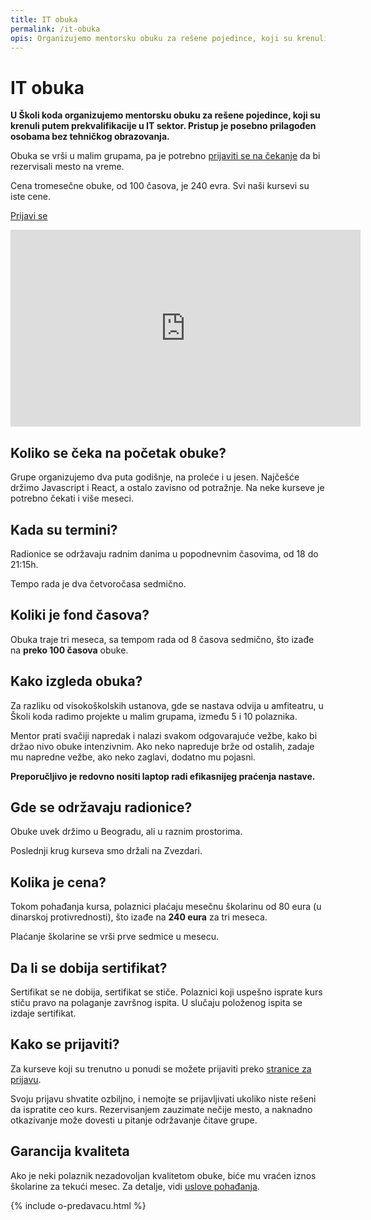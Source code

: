 ```yaml
---
title: IT obuka
permalink: /it-obuka
opis: Organizujemo mentorsku obuku za rešene pojedince, koji su krenuli putem prekvalifikacije u IT sektor.
---
```


# IT obuka

**U Školi koda organizujemo mentorsku obuku za rešene pojedince, koji su krenuli putem prekvalifikacije u IT sektor. Pristup je posebno prilagođen osobama bez tehničkog obrazovanja.**

Obuka se vrši u malim grupama, pa je potrebno [prijaviti se na čekanje](/prijava) da bi rezervisali mesto na vreme. 

Cena tromesečne obuke, od 100 časova, je 240 evra. Svi naši kursevi su iste cene.

<a class="btn" href="/prijava">Prijavi se</a>

<iframe width="560" height="315" src="https://www.youtube.com/embed/elOG6tINmHg" frameborder="0" allow="accelerometer; autoplay; encrypted-media; gyroscope; picture-in-picture" allowfullscreen></iframe>

## Koliko se čeka na početak obuke?

Grupe organizujemo dva puta godišnje, na proleće i u jesen. Najčešće držimo Javascript i React, a ostalo zavisno od potražnje. Na neke kurseve je potrebno čekati i više meseci.

## Kada su termini?

Radionice se održavaju radnim danima u popodnevnim časovima, od 18 do 21:15h.

Tempo rada je dva četvoročasa sedmično. 

## Koliki je fond časova?

Obuka traje tri meseca, sa tempom rada od 8 časova sedmično, što izađe na **preko 100 časova** obuke.

## Kako izgleda obuka?

Za razliku od visokoškolskih ustanova, gde se nastava odvija u amfiteatru, u Školi koda radimo projekte u malim grupama, između 5 i 10 polaznika. 

Mentor prati svačiji napredak i nalazi svakom odgovarajuće vežbe, kako bi držao nivo obuke intenzivnim. Ako neko napreduje brže od ostalih, zadaje mu napredne vežbe, ako neko zaglavi, dodatno mu pojasni.

**Preporučljivo je redovno nositi laptop radi efikasnijeg praćenja nastave.**

## Gde se održavaju radionice?

Obuke uvek držimo u Beogradu, ali u raznim prostorima.

Poslednji krug kurseva smo držali na Zvezdari.

## Kolika je cena?

Tokom pohađanja kursa, polaznici plaćaju mesečnu školarinu od 80 eura (u dinarskoj protivrednosti), što izađe na **240 eura** za tri meseca.

Plaćanje školarine se vrši prve sedmice u mesecu. 

## Da li se dobija sertifikat?

Sertifikat se ne dobija, sertifikat se stiče. Polaznici koji uspešno isprate kurs stiču pravo na polaganje završnog ispita. U slučaju položenog ispita se izdaje sertifikat.

## Kako se prijaviti?

Za kurseve koji su trenutno u ponudi se možete prijaviti preko [stranice za prijavu](/prijava). 

Svoju prijavu shvatite ozbiljno, i nemojte se prijavljivati ukoliko niste rešeni da ispratite ceo kurs. Rezervisanjem zauzimate nečije mesto, a naknadno otkazivanje može dovesti u pitanje održavanje čitave grupe. 

## Garancija kvaliteta

Ako je neki polaznik nezadovoljan kvalitetom obuke, biće mu vraćen iznos školarine za tekući mesec. Za detalje, vidi [uslove pohađanja](/uslovi-pohadjanja).

{% include o-predavacu.html %}
